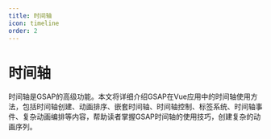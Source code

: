 ```yaml
---
title: 时间轴
icon: timeline
order: 2
---
```


# 时间轴

时间轴是GSAP的高级功能。本文将详细介绍GSAP在Vue应用中的时间轴使用方法，包括时间轴创建、动画排序、嵌套时间轴、时间轴控制、标签系统、时间轴事件、复杂动画编排等内容，帮助读者掌握GSAP时间轴的使用技巧，创建复杂的动画序列。
